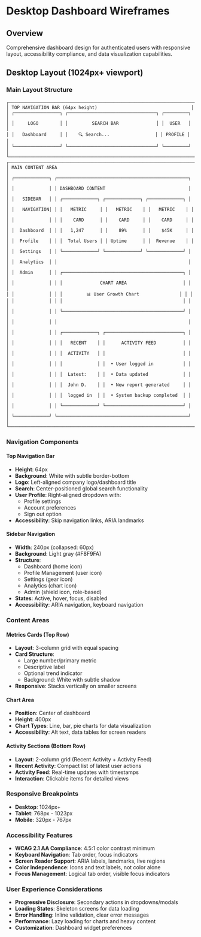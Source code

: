 # Desktop Dashboard Wireframes

## Overview
Comprehensive dashboard design for authenticated users with responsive layout, accessibility compliance, and data visualization capabilities.

## Desktop Layout (1024px+ viewport)

### Main Layout Structure
```
┌─────────────────────────────────────────────────────────────────────┐
│ TOP NAVIGATION BAR (64px height)                                   │
│ ┌─────────────────┐ ┌─────────────────────────────────┐ ┌─────────┐ │
│ │     LOGO        │ │         SEARCH BAR              │ │  USER   │ │
│ │   Dashboard     │ │    🔍 Search...                 │ │ PROFILE │ │
│ └─────────────────┘ └─────────────────────────────────┘ └─────────┘ │
└─────────────────────────────────────────────────────────────────────┘
┌─────────────────────────────────────────────────────────────────────┐
│ MAIN CONTENT AREA                                                   │
│ ┌─────────────┐ ┌─────────────────────────────────────────────────┐ │
│ │             │ │ DASHBOARD CONTENT                               │ │
│ │   SIDEBAR   │ │ ┌─────────────┐ ┌─────────────┐ ┌─────────────┐ │ │
│ │   NAVIGATION│ │ │   METRIC     │ │   METRIC    │ │   METRIC    │ │ │
│ │             │ │ │    CARD      │ │    CARD     │ │    CARD     │ │ │
│ │  Dashboard  │ │ │   1,247      │ │    89%      │ │    $45K     │ │ │
│ │  Profile    │ │ │  Total Users │ │ Uptime      │ │  Revenue    │ │ │
│ │  Settings   │ │ └─────────────┘ └─────────────┘ └─────────────┘ │ │
│ │  Analytics  │ │                                                 │ │
│ │  Admin      │ │ ┌─────────────────────────────────────────────┐ │ │
│ │             │ │ │              CHART AREA                     │ │ │
│ │             │ │ │         📊 User Growth Chart               │ │ │
│ │             │ │ │                                             │ │ │
│ │             │ │ └─────────────────────────────────────────────┘ │ │
│ │             │ │                                                 │ │
│ │             │ │ ┌─────────────┐ ┌─────────────────────────────┐ │ │
│ │             │ │ │   RECENT    │ │      ACTIVITY FEED          │ │ │
│ │             │ │ │  ACTIVITY   │ │                             │ │ │
│ │             │ │ │             │ │  • User logged in           │ │ │
│ │             │ │ │  Latest:    │ │  • Data updated             │ │ │
│ │             │ │ │  John D.    │ │  • New report generated     │ │ │
│ │             │ │ │  logged in  │ │  • System backup completed  │ │ │
│ │             │ │ └─────────────┘ └─────────────────────────────┘ │ │
│ └─────────────┘ └─────────────────────────────────────────────────┘ │
└─────────────────────────────────────────────────────────────────────┘
```

### Navigation Components

#### Top Navigation Bar
- **Height**: 64px
- **Background**: White with subtle border-bottom
- **Logo**: Left-aligned company logo/dashboard title
- **Search**: Center-positioned global search functionality
- **User Profile**: Right-aligned dropdown with:
  - Profile settings
  - Account preferences
  - Sign out option
- **Accessibility**: Skip navigation links, ARIA landmarks

#### Sidebar Navigation
- **Width**: 240px (collapsed: 60px)
- **Background**: Light gray (#F8F9FA)
- **Structure**:
  - Dashboard (home icon)
  - Profile Management (user icon)
  - Settings (gear icon)
  - Analytics (chart icon)
  - Admin (shield icon, role-based)
- **States**: Active, hover, focus, disabled
- **Accessibility**: ARIA navigation, keyboard navigation

### Content Areas

#### Metrics Cards (Top Row)
- **Layout**: 3-column grid with equal spacing
- **Card Structure**:
  - Large number/primary metric
  - Descriptive label
  - Optional trend indicator
  - Background: White with subtle shadow
- **Responsive**: Stacks vertically on smaller screens

#### Chart Area
- **Position**: Center of dashboard
- **Height**: 400px
- **Chart Types**: Line, bar, pie charts for data visualization
- **Accessibility**: Alt text, data tables for screen readers

#### Activity Sections (Bottom Row)
- **Layout**: 2-column grid (Recent Activity + Activity Feed)
- **Recent Activity**: Compact list of latest user actions
- **Activity Feed**: Real-time updates with timestamps
- **Interaction**: Clickable items for detailed views

### Responsive Breakpoints
- **Desktop**: 1024px+
- **Tablet**: 768px - 1023px
- **Mobile**: 320px - 767px

### Accessibility Features
- **WCAG 2.1 AA Compliance**: 4.5:1 color contrast minimum
- **Keyboard Navigation**: Tab order, focus indicators
- **Screen Reader Support**: ARIA labels, landmarks, live regions
- **Color Independence**: Icons and text labels, not color alone
- **Focus Management**: Logical tab order, visible focus indicators

### User Experience Considerations
- **Progressive Disclosure**: Secondary actions in dropdowns/modals
- **Loading States**: Skeleton screens for data loading
- **Error Handling**: Inline validation, clear error messages
- **Performance**: Lazy loading for charts and heavy content
- **Customization**: Dashboard widget preferences